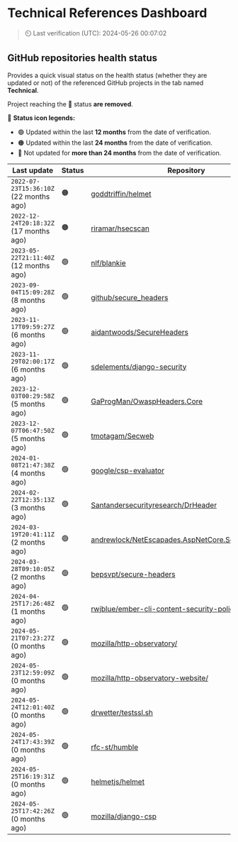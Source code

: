 
# Technical References Dashboard

> :timer_clock: Last verification (UTC): 2024-05-26 00:07:02

## GitHub repositories health status

Provides a quick visual status on the health status (whether they are updated or not) of the referenced GitHub projects in the tab named **Technical**.

Project reaching the :red_circle: status **are removed**.

:speech_balloon: **Status icon legends:**

* :green_circle: Updated within the last **12 months** from the date of verification.
* :orange_circle: Updated within the last **24 months** from the date of verification.
* :red_circle: Not updated for **more than 24 months** from the date of verification.

| Last update | Status | Repository |
| --- | --- | --- |
| `2022-07-23T15:36:10Z` (22 months ago) | :orange_circle: | [goddtriffin/helmet](https://github.com/goddtriffin/helmet) |
| `2022-12-24T20:18:32Z` (17 months ago) | :orange_circle: | [riramar/hsecscan](https://github.com/riramar/hsecscan) |
| `2023-05-22T21:11:40Z` (12 months ago) | :green_circle: | [nlf/blankie](https://github.com/nlf/blankie) |
| `2023-09-04T15:09:28Z` (8 months ago) | :green_circle: | [github/secure_headers](https://github.com/github/secure_headers) |
| `2023-11-17T09:59:27Z` (6 months ago) | :green_circle: | [aidantwoods/SecureHeaders](https://github.com/aidantwoods/SecureHeaders) |
| `2023-11-29T02:00:17Z` (6 months ago) | :green_circle: | [sdelements/django-security](https://github.com/sdelements/django-security) |
| `2023-12-03T00:29:58Z` (5 months ago) | :green_circle: | [GaProgMan/OwaspHeaders.Core](https://github.com/GaProgMan/OwaspHeaders.Core) |
| `2023-12-07T06:47:50Z` (5 months ago) | :green_circle: | [tmotagam/Secweb](https://github.com/tmotagam/Secweb) |
| `2024-01-08T21:47:38Z` (4 months ago) | :green_circle: | [google/csp-evaluator](https://github.com/google/csp-evaluator) |
| `2024-02-22T12:35:13Z` (3 months ago) | :green_circle: | [Santandersecurityresearch/DrHeader](https://github.com/Santandersecurityresearch/DrHeader) |
| `2024-03-19T20:41:11Z` (2 months ago) | :green_circle: | [andrewlock/NetEscapades.AspNetCore.SecurityHeaders](https://github.com/andrewlock/NetEscapades.AspNetCore.SecurityHeaders) |
| `2024-03-28T09:10:05Z` (2 months ago) | :green_circle: | [bepsvpt/secure-headers](https://github.com/bepsvpt/secure-headers) |
| `2024-04-25T17:26:48Z` (1 months ago) | :green_circle: | [rwjblue/ember-cli-content-security-policy/](https://github.com/rwjblue/ember-cli-content-security-policy/) |
| `2024-05-21T07:23:27Z` (0 months ago) | :green_circle: | [mozilla/http-observatory/](https://github.com/mozilla/http-observatory/) |
| `2024-05-23T12:59:09Z` (0 months ago) | :green_circle: | [mozilla/http-observatory-website/](https://github.com/mozilla/http-observatory-website/) |
| `2024-05-24T12:01:40Z` (0 months ago) | :green_circle: | [drwetter/testssl.sh](https://github.com/drwetter/testssl.sh) |
| `2024-05-24T17:43:39Z` (0 months ago) | :green_circle: | [rfc-st/humble](https://github.com/rfc-st/humble) |
| `2024-05-25T16:19:31Z` (0 months ago) | :green_circle: | [helmetjs/helmet](https://github.com/helmetjs/helmet) |
| `2024-05-25T17:42:26Z` (0 months ago) | :green_circle: | [mozilla/django-csp](https://github.com/mozilla/django-csp) |

